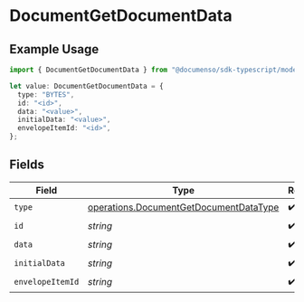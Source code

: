 # DocumentGetDocumentData

## Example Usage

```typescript
import { DocumentGetDocumentData } from "@documenso/sdk-typescript/models/operations";

let value: DocumentGetDocumentData = {
  type: "BYTES",
  id: "<id>",
  data: "<value>",
  initialData: "<value>",
  envelopeItemId: "<id>",
};
```

## Fields

| Field                                                                                            | Type                                                                                             | Required                                                                                         | Description                                                                                      |
| ------------------------------------------------------------------------------------------------ | ------------------------------------------------------------------------------------------------ | ------------------------------------------------------------------------------------------------ | ------------------------------------------------------------------------------------------------ |
| `type`                                                                                           | [operations.DocumentGetDocumentDataType](../../models/operations/documentgetdocumentdatatype.md) | :heavy_check_mark:                                                                               | N/A                                                                                              |
| `id`                                                                                             | *string*                                                                                         | :heavy_check_mark:                                                                               | N/A                                                                                              |
| `data`                                                                                           | *string*                                                                                         | :heavy_check_mark:                                                                               | N/A                                                                                              |
| `initialData`                                                                                    | *string*                                                                                         | :heavy_check_mark:                                                                               | N/A                                                                                              |
| `envelopeItemId`                                                                                 | *string*                                                                                         | :heavy_check_mark:                                                                               | N/A                                                                                              |